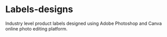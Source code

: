 # Labels-designs
Industry level product labels designed using Adobe Photoshop and Canva online photo editing platform.
